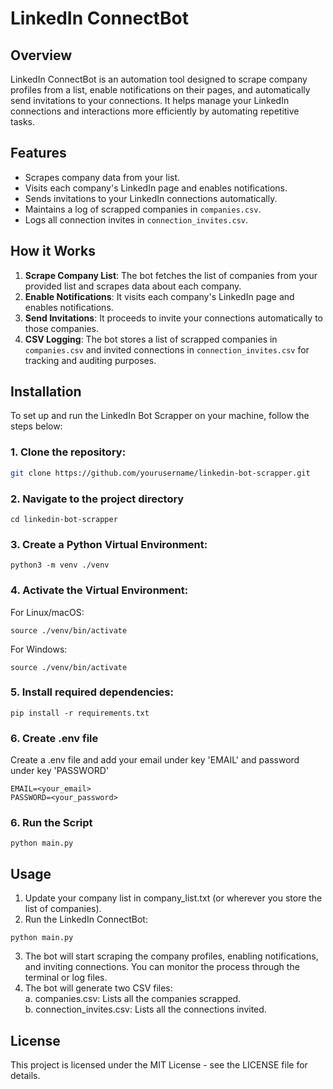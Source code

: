 # LinkedIn ConnectBot

## Overview

LinkedIn ConnectBot is an automation tool designed to scrape company profiles from a list, enable notifications on their pages, and automatically send invitations to your connections. It helps manage your LinkedIn connections and interactions more efficiently by automating repetitive tasks.

## Features

- Scrapes company data from your list.
- Visits each company's LinkedIn page and enables notifications.
- Sends invitations to your LinkedIn connections automatically.
- Maintains a log of scrapped companies in `companies.csv`.
- Logs all connection invites in `connection_invites.csv`.

## How it Works

1. **Scrape Company List**: The bot fetches the list of companies from your provided list and scrapes data about each company.
2. **Enable Notifications**: It visits each company's LinkedIn page and enables notifications.
3. **Send Invitations**: It proceeds to invite your connections automatically to those companies.
4. **CSV Logging**: The bot stores a list of scrapped companies in `companies.csv` and invited connections in `connection_invites.csv` for tracking and auditing purposes.

## Installation

To set up and run the LinkedIn Bot Scrapper on your machine, follow the steps below:

### 1. Clone the repository:

```bash
git clone https://github.com/yourusername/linkedin-bot-scrapper.git
```

### 2. Navigate to the project directory

```
cd linkedin-bot-scrapper
```

### 3. Create a Python Virtual Environment:

```
python3 -m venv ./venv
```

### 4. Activate the Virtual Environment:

For Linux/macOS:

```
source ./venv/bin/activate
```

For Windows:

```
source ./venv/bin/activate
```

### 5. Install required dependencies:

```
pip install -r requirements.txt
```

### 6. Create .env file

Create a .env file and add your email under key 'EMAIL' and password under key 'PASSWORD'

```
EMAIL=<your_email>
PASSWORD=<your_password>
```

### 6. Run the Script

```
python main.py
```

## Usage

1. Update your company list in company_list.txt (or wherever you store the list of companies).
2. Run the LinkedIn ConnectBot:

```
python main.py
```

3. The bot will start scraping the company profiles, enabling notifications, and inviting connections. You can monitor the process through the terminal or log files.
4. The bot will generate two CSV files:<br>
   a. companies.csv: Lists all the companies scrapped. <br>
   b. connection_invites.csv: Lists all the connections invited.

## License

This project is licensed under the MIT License - see the LICENSE file for details.
